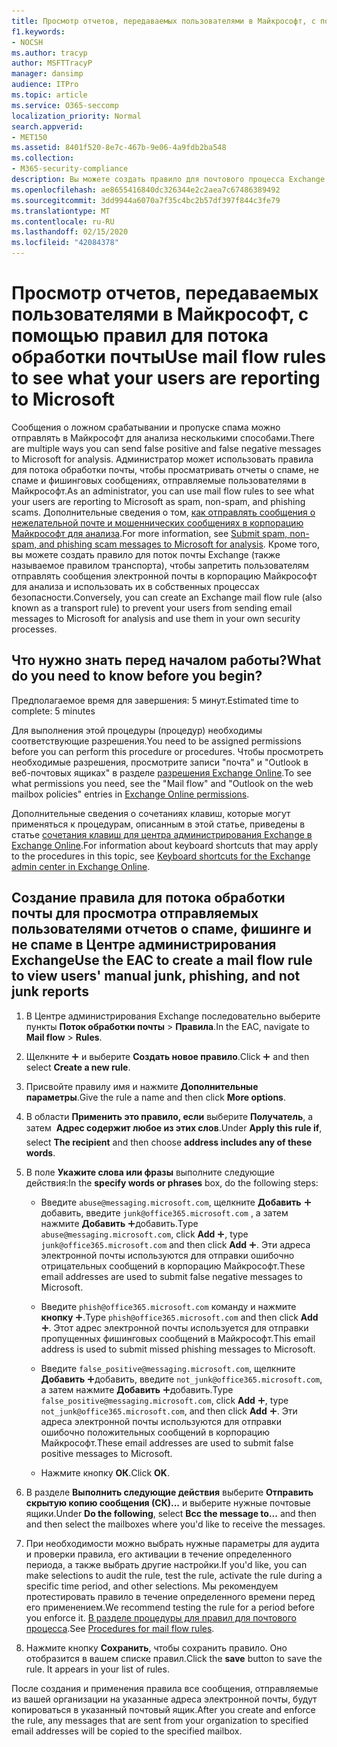 ```yaml
---
title: Просмотр отчетов, передаваемых пользователями в Майкрософт, с помощью правил для потока обработки почты
f1.keywords:
- NOCSH
ms.author: tracyp
author: MSFTTracyP
manager: dansimp
audience: ITPro
ms.topic: article
ms.service: O365-seccomp
localization_priority: Normal
search.appverid:
- MET150
ms.assetid: 8401f520-8e7c-467b-9e06-4a9fdb2ba548
ms.collection:
- M365-security-compliance
description: Вы можете создать правило для почтового процесса Exchange, чтобы пользователи не могли отправлять сообщения электронной почты в корпорацию Майкрософт для анализа и использовать их в собственных процессах безопасности.
ms.openlocfilehash: ae8655416840dc326344e2c2aea7c67486389492
ms.sourcegitcommit: 3dd9944a6070a7f35c4bc2b57df397f844c3fe79
ms.translationtype: MT
ms.contentlocale: ru-RU
ms.lasthandoff: 02/15/2020
ms.locfileid: "42084378"
---
```

# <a name="use-mail-flow-rules-to-see-what-your-users-are-reporting-to-microsoft"></a><span data-ttu-id="feec4-103">Просмотр отчетов, передаваемых пользователями в Майкрософт, с помощью правил для потока обработки почты</span><span class="sxs-lookup"><span data-stu-id="feec4-103">Use mail flow rules to see what your users are reporting to Microsoft</span></span>

<span data-ttu-id="feec4-104">Сообщения о ложном срабатывании и пропуске спама можно отправлять в Майкрософт для анализа несколькими способами.</span><span class="sxs-lookup"><span data-stu-id="feec4-104">There are multiple ways you can send false positive and false negative messages to Microsoft for analysis.</span></span> <span data-ttu-id="feec4-105">Администратор может использовать правила для потока обработки почты, чтобы просматривать отчеты о спаме, не спаме и фишинговых сообщениях, отправляемые пользователями в Майкрософт.</span><span class="sxs-lookup"><span data-stu-id="feec4-105">As an administrator, you can use mail flow rules to see what your users are reporting to Microsoft as spam, non-spam, and phishing scams.</span></span> <span data-ttu-id="feec4-106">Дополнительные сведения о том, [как отправлять сообщения о нежелательной почте и мошеннических сообщениях в корпорацию Майкрософт для анализа](submit-spam-non-spam-and-phishing-scam-messages-to-microsoft-for-analysis.md).</span><span class="sxs-lookup"><span data-stu-id="feec4-106">For more information, see [Submit spam, non-spam, and phishing scam messages to Microsoft for analysis](submit-spam-non-spam-and-phishing-scam-messages-to-microsoft-for-analysis.md).</span></span> <span data-ttu-id="feec4-107">Кроме того, вы можете создать правило для поток почты Exchange (также называемое правилом транспорта), чтобы запретить пользователям отправлять сообщения электронной почты в корпорацию Майкрософт для анализа и использовать их в собственных процессах безопасности.</span><span class="sxs-lookup"><span data-stu-id="feec4-107">Conversely, you can create an Exchange mail flow rule (also known as a transport rule) to prevent your users from sending email messages to Microsoft for analysis and use them in your own security processes.</span></span>

## <a name="what-do-you-need-to-know-before-you-begin"></a><span data-ttu-id="feec4-108">Что нужно знать перед началом работы?</span><span class="sxs-lookup"><span data-stu-id="feec4-108">What do you need to know before you begin?</span></span>

<span data-ttu-id="feec4-109">Предполагаемое время для завершения: 5 минут.</span><span class="sxs-lookup"><span data-stu-id="feec4-109">Estimated time to complete: 5 minutes</span></span>

<span data-ttu-id="feec4-110">Для выполнения этой процедуры (процедур) необходимы соответствующие разрешения.</span><span class="sxs-lookup"><span data-stu-id="feec4-110">You need to be assigned permissions before you can perform this procedure or procedures.</span></span> <span data-ttu-id="feec4-111">Чтобы просмотреть необходимые разрешения, просмотрите записи "почта" и "Outlook в веб-почтовых ящиках" в разделе [разрешения Exchange Online](https://docs.microsoft.com/exchange/permissions-exo/feature-permissions#exchange-online-permissions).</span><span class="sxs-lookup"><span data-stu-id="feec4-111">To see what permissions you need, see the "Mail flow"  and "Outlook on the web mailbox policies" entries in [Exchange Online permissions](https://docs.microsoft.com/exchange/permissions-exo/feature-permissions#exchange-online-permissions).</span></span>

<span data-ttu-id="feec4-112">Дополнительные сведения о сочетаниях клавиш, которые могут применяться к процедурам, описанным в этой статье, приведены в статье [сочетания клавиш для центра администрирования Exchange в Exchange Online](https://docs.microsoft.com/Exchange/accessibility/keyboard-shortcuts-in-admin-center).</span><span class="sxs-lookup"><span data-stu-id="feec4-112">For information about keyboard shortcuts that may apply to the procedures in this topic, see [Keyboard shortcuts for the Exchange admin center in Exchange Online](https://docs.microsoft.com/Exchange/accessibility/keyboard-shortcuts-in-admin-center).</span></span>

## <a name="use-the-eac-to-create-a-mail-flow-rule-to-view-users-manual-junk-phishing-and-not-junk-reports"></a><span data-ttu-id="feec4-113">Создание правила для потока обработки почты для просмотра отправляемых пользователями отчетов о спаме, фишинге и не спаме в Центре администрирования Exchange</span><span class="sxs-lookup"><span data-stu-id="feec4-113">Use the EAC to create a mail flow rule to view users' manual junk, phishing, and not junk reports</span></span>

1. <span data-ttu-id="feec4-114">В Центре администрирования Exchange последовательно выберите пункты **Поток обработки почты** \> **Правила**.</span><span class="sxs-lookup"><span data-stu-id="feec4-114">In the EAC, navigate to **Mail flow** \> **Rules**.</span></span>

2. <span data-ttu-id="feec4-115">Щелкните ![Значок добавления](../../media/ITPro-EAC-AddIcon.gif) и выберите **Создать новое правило**.</span><span class="sxs-lookup"><span data-stu-id="feec4-115">Click ![Add Icon](../../media/ITPro-EAC-AddIcon.gif) and then select **Create a new rule**.</span></span>

3. <span data-ttu-id="feec4-116">Присвойте правилу имя и нажмите **Дополнительные параметры**.</span><span class="sxs-lookup"><span data-stu-id="feec4-116">Give the rule a name and then click **More options**.</span></span>

4. <span data-ttu-id="feec4-117">В области **Применить это правило, если** выберите **Получатель**, а затем  **Адрес содержит любое из этих слов**.</span><span class="sxs-lookup"><span data-stu-id="feec4-117">Under **Apply this rule if**, select **The recipient** and then choose **address includes any of these words**.</span></span>

5. <span data-ttu-id="feec4-118">В поле **Укажите слова или фразы** выполните следующие действия:</span><span class="sxs-lookup"><span data-stu-id="feec4-118">In the **specify words or phrases** box, do the following steps:</span></span>

   - <span data-ttu-id="feec4-119">Введите `abuse@messaging.microsoft.com`, щелкните **Добавить** ![значок](../../media/ITPro-EAC-AddIcon.gif)добавить, введите `junk@office365.microsoft.com` , а затем нажмите **Добавить** ![значок](../../media/ITPro-EAC-AddIcon.gif)добавить.</span><span class="sxs-lookup"><span data-stu-id="feec4-119">Type `abuse@messaging.microsoft.com`, click **Add** ![Add Icon](../../media/ITPro-EAC-AddIcon.gif), type `junk@office365.microsoft.com` and then click **Add** ![Add Icon](../../media/ITPro-EAC-AddIcon.gif).</span></span> <span data-ttu-id="feec4-120">Эти адреса электронной почты используются для отправки ошибочно отрицательных сообщений в корпорацию Майкрософт.</span><span class="sxs-lookup"><span data-stu-id="feec4-120">These email addresses are used to submit false negative messages to Microsoft.</span></span>

   - <span data-ttu-id="feec4-121">Введите `phish@office365.microsoft.com` команду и нажмите **кнопку** ![добавить значок](../../media/ITPro-EAC-AddIcon.gif).</span><span class="sxs-lookup"><span data-stu-id="feec4-121">Type `phish@office365.microsoft.com` and then click **Add** ![Add Icon](../../media/ITPro-EAC-AddIcon.gif).</span></span> <span data-ttu-id="feec4-122">Этот адрес электронной почты используется для отправки пропущенных фишинговых сообщений в Майкрософт.</span><span class="sxs-lookup"><span data-stu-id="feec4-122">This email address is used to submit missed phishing messages to Microsoft.</span></span>

   - <span data-ttu-id="feec4-123">Введите `false_positive@messaging.microsoft.com`, щелкните **Добавить** ![значок](../../media/ITPro-EAC-AddIcon.gif)добавить, введите `not_junk@office365.microsoft.com`, а затем нажмите **Добавить** ![значок](../../media/ITPro-EAC-AddIcon.gif)добавить.</span><span class="sxs-lookup"><span data-stu-id="feec4-123">Type `false_positive@messaging.microsoft.com`, click **Add** ![Add Icon](../../media/ITPro-EAC-AddIcon.gif), type `not_junk@office365.microsoft.com`, and then click **Add** ![Add Icon](../../media/ITPro-EAC-AddIcon.gif).</span></span> <span data-ttu-id="feec4-124">Эти адреса электронной почты используются для отправки ошибочно положительных сообщений в корпорацию Майкрософт.</span><span class="sxs-lookup"><span data-stu-id="feec4-124">These email addresses are used to submit false positive messages to Microsoft.</span></span>

   - <span data-ttu-id="feec4-125">Нажмите кнопку **ОК**.</span><span class="sxs-lookup"><span data-stu-id="feec4-125">Click **OK**.</span></span>

6. <span data-ttu-id="feec4-126">В разделе **Выполнить следующие действия** выберите **Отправить скрытую копию сообщения (СК)...** и выберите нужные почтовые ящики.</span><span class="sxs-lookup"><span data-stu-id="feec4-126">Under **Do the following**, select **Bcc the message to...** and then and then select the mailboxes where you'd like to receive the messages.</span></span>

7. <span data-ttu-id="feec4-127">При необходимости можно выбрать нужные параметры для аудита и проверки правила, его активации в течение определенного периода, а также выбрать другие настройки.</span><span class="sxs-lookup"><span data-stu-id="feec4-127">If you'd like, you can make selections to audit the rule, test the rule, activate the rule during a specific time period, and other selections.</span></span> <span data-ttu-id="feec4-128">Мы рекомендуем протестировать правило в течение определенного времени перед его применением.</span><span class="sxs-lookup"><span data-stu-id="feec4-128">We recommend testing the rule for a period before you enforce it.</span></span> <span data-ttu-id="feec4-129">[В разделе процедуры для правил для почтового процесса](https://docs.microsoft.com/Exchange/policy-and-compliance/mail-flow-rules/mail-flow-rule-procedures).</span><span class="sxs-lookup"><span data-stu-id="feec4-129">See [Procedures for mail flow rules](https://docs.microsoft.com/Exchange/policy-and-compliance/mail-flow-rules/mail-flow-rule-procedures).</span></span>

8. <span data-ttu-id="feec4-p107">Нажмите кнопку **Сохранить**, чтобы сохранить правило. Оно отобразится в вашем списке правил.</span><span class="sxs-lookup"><span data-stu-id="feec4-p107">Click the **save** button to save the rule. It appears in your list of rules.</span></span>

<span data-ttu-id="feec4-132">После создания и применения правила все сообщения, отправляемые из вашей организации на указанные адреса электронной почты, будут копироваться в указанный почтовый ящик.</span><span class="sxs-lookup"><span data-stu-id="feec4-132">After you create and enforce the rule, any messages that are sent from your organization to specified email addresses will be copied to the specified mailbox.</span></span>

